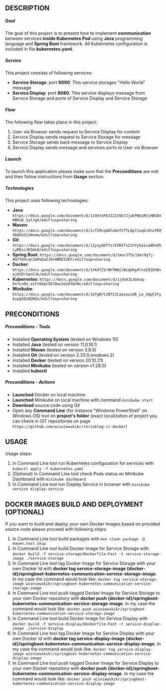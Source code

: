 DESCRIPTION
-----------

##### Goal
The goal of this project is to present how to implement **communication** between services **inside Kubernetes Pod** using **Java** programming language and **Spring Boot** framework. All Kubernetes configuration is included in file **kubernetes.yaml**.

##### Service
This project consists of following services:
* **Service Storage**: port **9090**. This service storages "Hello World" message
* **Service Display**: port **8080**. This service displays message from Service Storage and ports of Service Display and Service Storage

##### Flow
The following flow takes place in this project:
1. User via Browser sends request to Service Display for content
1. Service Display sends request to Service Storage for message
1. Service Storage sends back message to Service Display
1. Service Display sends message and services ports to User via Browser

##### Launch
To launch this application please make sure that the **Preconditions** are met and then follow instructions from **Usage** section.

##### Technologies
This project uses following technologies:
* **Java**: `https://docs.google.com/document/d/119VYxF8JIZIUSk7JjwEPNX1RVjHBGbXHBKuK_1ytJg4/edit?usp=sharing`
* **Maven**: `https://docs.google.com/document/d/1cfIMcqkWlobUfVfTLQp7ixqEcOtoTR8X6OGo3cU4maw/edit?usp=sharing`
* **Git**: `https://docs.google.com/document/d/1Iyxy5DYfsrEZK5fxZJnYy5a1saARxd5LyMEscJKSHn0/edit?usp=sharing`
* **Spring Boot**: `https://docs.google.com/document/d/1mvrJT5clbkr9yTj-AQ7YOXcqr2eHSEw2J8n9BMZIZKY/edit?usp=sharing`
* **Docker**: `https://docs.google.com/document/d/1tKdfZIrNhTNWjlWcqUkg4lteI91EhBvaj6VDrhpnCnk/edit?usp=sharing`
* **Kubernetes**: `https://docs.google.com/document/d/1jOsK3Lkbkoq-Xx7Ln9o_ozCt6XpcSElOwu1o2AfQnNc/edit?usp=sharing`
* **Minikube**: `https://docs.google.com/document/d/1GfgN7tJNTIJCaSzexJdR_Lm_S9pF2YykcpgSQzAZWZo/edit?usp=sharing`


PRECONDITIONS
-------------

##### Preconditions - Tools
* Installed **Operating System** (tested on Windows 10)
* Installed **Java** (tested on version 11.0.16.1)
* Installed **Maven** (tested on version 3.8.5)
* Installed **Git** (tested on version 2.33.0.windows.2)
* Installed **Docker** (tested on version 20.10.21)
* Installed **Minikube** (tested on version v1.28.0)
* Installed **kubectl**

##### Preconditions - Actions
* **Launched** Docker on local machine
* **Launched** Minikube on local machine with command `minikube start`
* **Download** source code using Git 
* Open any **Command Line** (for instance "Windonw PowerShell" on Windows OS) tool on **project's folder** (exact localization of project you can check in GIT repositories on page `https://github.com/wisniewskikr/chrisblog-it-docker`)


USAGE
-----

Usage steps:
1. In Command Line tool run Kubernetes configuration for services with `kubectl apply -f kubernetes.yaml`
1. (Optional) In Command Line tool check Pods status on Minikube Dashboard with `minikube dashboard`
1. In Command Line tool run Display Service in browser with `minikube service display-service`


DOCKER IMAGES BUILD AND DEPLOYMENT (OPTIONAL)
---------------------------------------------

If you want to build and deploy your own Docker Images based on provided source code please proceed with following steps:
1. In Command Line tool build packages with `mvn clean package -D maven.test.skip`
1. In Command Line tool build Docker Image for Service Storage with `docker build -f service-storage/Dockerfile-Fast -t service-storage-image ./service-storage`
1. In Command Line tool tag Docker Image for Service Storage with your own Docker Id with **docker tag service-storage-image {docker-id}/springboot-kubernetes-communication-service-storage-image**. In my case the command would look like: `docker tag service-storage-image wisniewskikr/springboot-kubernetes-communication-service-storage-image`
1. In Command Line tool push tagged Docker Image for Service Storage to your own Docker repository with **docker push {docker-id}/springboot-kubernetes-communication-service-storage-image**. In my case the command would look like: `docker push wisniewskikr/springboot-kubernetes-communication-service-storage-image`
1. In Command Line tool build Docker Image for Service Display with `docker build -f service-display/Dockerfile-Fast -t service-display-image ./service-display`
1. In Command Line tool tag Docker Image for Service Display with your own Docker Id with **docker tag service-display-image {docker-id}/springboot-kubernetes-communication-service-display-image**. In my case the command would look like: `docker tag service-display-image wisniewskikr/springboot-kubernetes-communication-service-display-image`
1. In Command Line tool push tagged Docker Image for Service Display to your own Docker repository with **docker push {docker-id}/springboot-kubernetes-communication-service-display-image**. In my case the command would look like: `docker push wisniewskikr/springboot-kubernetes-communication-service-display-image`